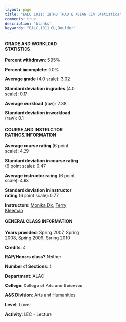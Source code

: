 ```yaml
---
layout: page
title: "EALC 1011: INTRO TRAD E ASIAN CIV Statistics"
comments: true
description: "blanks"
keywords: "EALC,1011,CU,Boulder"
---
```

<head>
<script src="https://ajax.googleapis.com/ajax/libs/jquery/2.1.3/jquery.min.js"></script>
<script src="https://dl.dropboxusercontent.com/s/pc42nxpaw1ea4o9/highcharts.js?dl=0"></script>
<!-- <script src="../assets/js/highcharts.js"></script> -->
<style type="text/css">@font-face {
	font-family: "Bebas Neue";
	src: url(https://www.filehosting.org/file/details/544349/BebasNeue Regular.otf) format("opentype");
	}
	h1.Bebas { 
		font-family: "Bebas Neue", Verdana, Tahoma;
	}
</style>
</head>
<body>
	<div id="container" style="float: right; width: 45%; height: 88%; margin-left: 2.5%; margin-right: 2.5%;"></div>
	<script language="JavaScript">
		$(document).ready(function() {
		var chart = {type: 'column'};
		var title = {text: 'Grade Distribution'};
		var xAxis = {categories: ['A','B','C','D','F'],crosshair: true};
		var yAxis = {min: 0,title: {text: 'Percentage'}};
		var tooltip = {headerFormat: '<center><b><span style="font-size:20px">{point.key}</span></b></center>',
		               pointFormat: '<td style="padding:0"><b>{point.y:.1f}%</b></td>',
		               footerFormat: '</table>',shared: true,useHTML: true};
		var plotOptions = {column: {pointPadding: 0.0,borderWidth: 0}};  
		var credits = {enabled: false};var series= [{name: 'Percent',data: [36.49,40.38,16.88,2.34,3.91,]}];
		var json = {};
		json.chart = chart;
		json.title = title;
		json.tooltip = tooltip;
		json.xAxis = xAxis;
		json.yAxis = yAxis;  
		json.series = series;
		json.plotOptions = plotOptions;  
		json.credits = credits;
		$('#container').highcharts(json);
	});
	</script>
</body>
			   
#### GRADE AND WORKLOAD STATISTICS

**Percent withdrawn**: 5.95%

**Percent incomplete**: 0.0%

**Average grade** (4.0 scale): 3.02

**Standard deviation in grades** (4.0 scale): 0.17

**Average workload** (raw): 2.38

**Standard deviation in workload** (raw): 0.1

#### COURSE AND INSTRUCTOR RATINGS/INFORMATION

**Average course rating** (6 point scale): 4.29

**Standard deviation in course rating** (6 point scale): 0.47

**Average instructor rating** (6 point scale): 4.63

**Standard deviation in instructor rating** (6 point scale): 0.77

**Instructors**: <a href='../../instructors/Monika_Dix'>Monika Dix</a>, <a href='../../instructors/Terry_Kleeman'>Terry Kleeman</a>

#### GENERAL CLASS INFORMATION

**Years provided**: Spring 2007, Spring 2008, Spring 2009, Spring 2010

**Credits**: 4

**RAP/Honors class?** Neither

**Number of Sections**: 4

**Department**: ALAC

**College**: College of Arts and Sciences

**A&S Division**: Arts and Humanities

**Level**: Lower

**Activity**: LEC - Lecture
